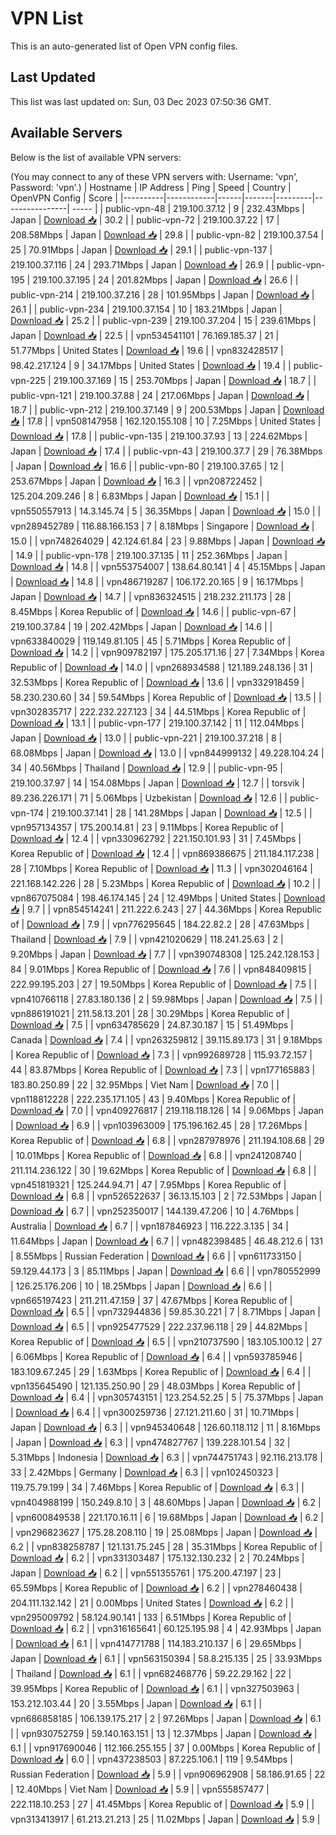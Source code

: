 # VPN List

This is an auto-generated list of Open VPN config files.

## Last Updated

This list was last updated on: Sun, 03 Dec 2023 07:50:36 GMT.

## Available Servers

Below is the list of available VPN servers:

(You may connect to any of these VPN servers with: Username: 'vpn', Password: 'vpn'.)
| Hostname | IP Address | Ping | Speed | Country | OpenVPN Config | Score |
|----------|------------|------|-------|---------|----------------| ----- |
| public-vpn-48 | 219.100.37.12 | 9 | 232.43Mbps | Japan | [Download 📥](./configs/server_0_JP.ovpn) | 30.2 |
| public-vpn-72 | 219.100.37.22 | 17 | 208.58Mbps | Japan | [Download 📥](./configs/server_1_JP.ovpn) | 29.8 |
| public-vpn-82 | 219.100.37.54 | 25 | 70.91Mbps | Japan | [Download 📥](./configs/server_2_JP.ovpn) | 29.1 |
| public-vpn-137 | 219.100.37.116 | 24 | 293.71Mbps | Japan | [Download 📥](./configs/server_3_JP.ovpn) | 26.9 |
| public-vpn-195 | 219.100.37.195 | 24 | 201.82Mbps | Japan | [Download 📥](./configs/server_4_JP.ovpn) | 26.6 |
| public-vpn-214 | 219.100.37.216 | 28 | 101.95Mbps | Japan | [Download 📥](./configs/server_5_JP.ovpn) | 26.1 |
| public-vpn-234 | 219.100.37.154 | 10 | 183.21Mbps | Japan | [Download 📥](./configs/server_6_JP.ovpn) | 25.2 |
| public-vpn-239 | 219.100.37.204 | 15 | 239.61Mbps | Japan | [Download 📥](./configs/server_7_JP.ovpn) | 22.5 |
| vpn534541101 | 76.169.185.37 | 21 | 51.77Mbps | United States | [Download 📥](./configs/server_8_US.ovpn) | 19.6 |
| vpn832428517 | 98.42.217.124 | 9 | 34.17Mbps | United States | [Download 📥](./configs/server_9_US.ovpn) | 19.4 |
| public-vpn-225 | 219.100.37.169 | 15 | 253.70Mbps | Japan | [Download 📥](./configs/server_10_JP.ovpn) | 18.7 |
| public-vpn-121 | 219.100.37.88 | 24 | 217.06Mbps | Japan | [Download 📥](./configs/server_11_JP.ovpn) | 18.7 |
| public-vpn-212 | 219.100.37.149 | 9 | 200.53Mbps | Japan | [Download 📥](./configs/server_12_JP.ovpn) | 17.8 |
| vpn508147958 | 162.120.155.108 | 10 | 7.25Mbps | United States | [Download 📥](./configs/server_13_US.ovpn) | 17.8 |
| public-vpn-135 | 219.100.37.93 | 13 | 224.62Mbps | Japan | [Download 📥](./configs/server_14_JP.ovpn) | 17.4 |
| public-vpn-43 | 219.100.37.7 | 29 | 76.38Mbps | Japan | [Download 📥](./configs/server_15_JP.ovpn) | 16.6 |
| public-vpn-80 | 219.100.37.65 | 12 | 253.67Mbps | Japan | [Download 📥](./configs/server_16_JP.ovpn) | 16.3 |
| vpn208722452 | 125.204.209.246 | 8 | 6.83Mbps | Japan | [Download 📥](./configs/server_17_JP.ovpn) | 15.1 |
| vpn550557913 | 14.3.145.74 | 5 | 36.35Mbps | Japan | [Download 📥](./configs/server_18_JP.ovpn) | 15.0 |
| vpn289452789 | 116.88.166.153 | 7 | 8.18Mbps | Singapore | [Download 📥](./configs/server_19_SG.ovpn) | 15.0 |
| vpn748264029 | 42.124.61.84 | 23 | 9.88Mbps | Japan | [Download 📥](./configs/server_20_JP.ovpn) | 14.9 |
| public-vpn-178 | 219.100.37.135 | 11 | 252.36Mbps | Japan | [Download 📥](./configs/server_21_JP.ovpn) | 14.8 |
| vpn553754007 | 138.64.80.141 | 4 | 45.15Mbps | Japan | [Download 📥](./configs/server_22_JP.ovpn) | 14.8 |
| vpn486719287 | 106.172.20.165 | 9 | 16.17Mbps | Japan | [Download 📥](./configs/server_23_JP.ovpn) | 14.7 |
| vpn836324515 | 218.232.211.173 | 28 | 8.45Mbps | Korea Republic of | [Download 📥](./configs/server_24_KR.ovpn) | 14.6 |
| public-vpn-67 | 219.100.37.84 | 19 | 202.42Mbps | Japan | [Download 📥](./configs/server_25_JP.ovpn) | 14.6 |
| vpn633840029 | 119.149.81.105 | 45 | 5.71Mbps | Korea Republic of | [Download 📥](./configs/server_26_KR.ovpn) | 14.2 |
| vpn909782197 | 175.205.171.16 | 27 | 7.34Mbps | Korea Republic of | [Download 📥](./configs/server_27_KR.ovpn) | 14.0 |
| vpn268934588 | 121.189.248.136 | 31 | 32.53Mbps | Korea Republic of | [Download 📥](./configs/server_28_KR.ovpn) | 13.6 |
| vpn332918459 | 58.230.230.60 | 34 | 59.54Mbps | Korea Republic of | [Download 📥](./configs/server_29_KR.ovpn) | 13.5 |
| vpn302835717 | 222.232.227.123 | 34 | 44.51Mbps | Korea Republic of | [Download 📥](./configs/server_30_KR.ovpn) | 13.1 |
| public-vpn-177 | 219.100.37.142 | 11 | 112.04Mbps | Japan | [Download 📥](./configs/server_31_JP.ovpn) | 13.0 |
| public-vpn-221 | 219.100.37.218 | 8 | 68.08Mbps | Japan | [Download 📥](./configs/server_32_JP.ovpn) | 13.0 |
| vpn844999132 | 49.228.104.24 | 34 | 40.56Mbps | Thailand | [Download 📥](./configs/server_33_TH.ovpn) | 12.9 |
| public-vpn-95 | 219.100.37.97 | 14 | 154.08Mbps | Japan | [Download 📥](./configs/server_34_JP.ovpn) | 12.7 |
| torsvik | 89.236.226.171 | 71 | 5.06Mbps | Uzbekistan | [Download 📥](./configs/server_35_UZ.ovpn) | 12.6 |
| public-vpn-174 | 219.100.37.141 | 28 | 141.28Mbps | Japan | [Download 📥](./configs/server_36_JP.ovpn) | 12.5 |
| vpn957134357 | 175.200.14.81 | 23 | 9.11Mbps | Korea Republic of | [Download 📥](./configs/server_37_KR.ovpn) | 12.4 |
| vpn330962792 | 221.150.101.93 | 31 | 7.45Mbps | Korea Republic of | [Download 📥](./configs/server_38_KR.ovpn) | 12.4 |
| vpn869386675 | 211.184.117.238 | 28 | 7.10Mbps | Korea Republic of | [Download 📥](./configs/server_39_KR.ovpn) | 11.3 |
| vpn302046164 | 221.168.142.226 | 28 | 5.23Mbps | Korea Republic of | [Download 📥](./configs/server_40_KR.ovpn) | 10.2 |
| vpn867075084 | 198.46.174.145 | 24 | 12.49Mbps | United States | [Download 📥](./configs/server_41_US.ovpn) | 9.7 |
| vpn854514241 | 211.222.6.243 | 27 | 44.36Mbps | Korea Republic of | [Download 📥](./configs/server_42_KR.ovpn) | 7.9 |
| vpn776295645 | 184.22.82.2 | 28 | 47.63Mbps | Thailand | [Download 📥](./configs/server_43_TH.ovpn) | 7.9 |
| vpn421020629 | 118.241.25.63 | 2 | 9.20Mbps | Japan | [Download 📥](./configs/server_44_JP.ovpn) | 7.7 |
| vpn390748308 | 125.242.128.153 | 84 | 9.01Mbps | Korea Republic of | [Download 📥](./configs/server_45_KR.ovpn) | 7.6 |
| vpn848409815 | 222.99.195.203 | 27 | 19.50Mbps | Korea Republic of | [Download 📥](./configs/server_46_KR.ovpn) | 7.5 |
| vpn410766118 | 27.83.180.136 | 2 | 59.98Mbps | Japan | [Download 📥](./configs/server_47_JP.ovpn) | 7.5 |
| vpn886191021 | 211.58.13.201 | 28 | 30.29Mbps | Korea Republic of | [Download 📥](./configs/server_48_KR.ovpn) | 7.5 |
| vpn634785629 | 24.87.30.187 | 15 | 51.49Mbps | Canada | [Download 📥](./configs/server_49_CA.ovpn) | 7.4 |
| vpn263259812 | 39.115.89.173 | 31 | 9.18Mbps | Korea Republic of | [Download 📥](./configs/server_50_KR.ovpn) | 7.3 |
| vpn992689728 | 115.93.72.157 | 44 | 83.87Mbps | Korea Republic of | [Download 📥](./configs/server_51_KR.ovpn) | 7.3 |
| vpn177165883 | 183.80.250.89 | 22 | 32.95Mbps | Viet Nam | [Download 📥](./configs/server_52_VN.ovpn) | 7.0 |
| vpn118812228 | 222.235.171.105 | 43 | 9.40Mbps | Korea Republic of | [Download 📥](./configs/server_53_KR.ovpn) | 7.0 |
| vpn409276817 | 219.118.118.126 | 14 | 9.06Mbps | Japan | [Download 📥](./configs/server_54_JP.ovpn) | 6.9 |
| vpn103963009 | 175.196.162.45 | 28 | 17.26Mbps | Korea Republic of | [Download 📥](./configs/server_55_KR.ovpn) | 6.8 |
| vpn287978976 | 211.194.108.68 | 29 | 10.01Mbps | Korea Republic of | [Download 📥](./configs/server_56_KR.ovpn) | 6.8 |
| vpn241208740 | 211.114.236.122 | 30 | 19.62Mbps | Korea Republic of | [Download 📥](./configs/server_57_KR.ovpn) | 6.8 |
| vpn451819321 | 125.244.94.71 | 47 | 7.95Mbps | Korea Republic of | [Download 📥](./configs/server_58_KR.ovpn) | 6.8 |
| vpn526522637 | 36.13.15.103 | 2 | 72.53Mbps | Japan | [Download 📥](./configs/server_59_JP.ovpn) | 6.7 |
| vpn252350017 | 144.139.47.206 | 10 | 4.76Mbps | Australia | [Download 📥](./configs/server_60_AU.ovpn) | 6.7 |
| vpn187846923 | 116.222.3.135 | 34 | 11.64Mbps | Japan | [Download 📥](./configs/server_61_JP.ovpn) | 6.7 |
| vpn482398485 | 46.48.212.6 | 131 | 8.55Mbps | Russian Federation | [Download 📥](./configs/server_62_RU.ovpn) | 6.6 |
| vpn611733150 | 59.129.44.173 | 3 | 85.11Mbps | Japan | [Download 📥](./configs/server_63_JP.ovpn) | 6.6 |
| vpn780552999 | 126.25.176.206 | 10 | 18.25Mbps | Japan | [Download 📥](./configs/server_64_JP.ovpn) | 6.6 |
| vpn665197423 | 211.211.47.159 | 37 | 47.67Mbps | Korea Republic of | [Download 📥](./configs/server_65_KR.ovpn) | 6.5 |
| vpn732944836 | 59.85.30.221 | 7 | 8.71Mbps | Japan | [Download 📥](./configs/server_66_JP.ovpn) | 6.5 |
| vpn925477529 | 222.237.96.118 | 29 | 44.82Mbps | Korea Republic of | [Download 📥](./configs/server_67_KR.ovpn) | 6.5 |
| vpn210737590 | 183.105.100.12 | 27 | 6.06Mbps | Korea Republic of | [Download 📥](./configs/server_68_KR.ovpn) | 6.4 |
| vpn593785946 | 183.109.67.245 | 29 | 1.63Mbps | Korea Republic of | [Download 📥](./configs/server_69_KR.ovpn) | 6.4 |
| vpn135645490 | 121.135.250.90 | 29 | 48.03Mbps | Korea Republic of | [Download 📥](./configs/server_70_KR.ovpn) | 6.4 |
| vpn305743151 | 123.254.52.25 | 5 | 75.37Mbps | Japan | [Download 📥](./configs/server_71_JP.ovpn) | 6.4 |
| vpn300259736 | 27.121.211.60 | 31 | 10.71Mbps | Japan | [Download 📥](./configs/server_72_JP.ovpn) | 6.3 |
| vpn945340648 | 126.60.118.112 | 11 | 8.16Mbps | Japan | [Download 📥](./configs/server_73_JP.ovpn) | 6.3 |
| vpn474827767 | 139.228.101.54 | 32 | 5.31Mbps | Indonesia | [Download 📥](./configs/server_74_ID.ovpn) | 6.3 |
| vpn744751743 | 92.116.213.178 | 33 | 2.42Mbps | Germany | [Download 📥](./configs/server_75_DE.ovpn) | 6.3 |
| vpn102450323 | 119.75.79.199 | 34 | 7.46Mbps | Korea Republic of | [Download 📥](./configs/server_76_KR.ovpn) | 6.3 |
| vpn404988199 | 150.249.8.10 | 3 | 48.60Mbps | Japan | [Download 📥](./configs/server_77_JP.ovpn) | 6.2 |
| vpn600849538 | 221.170.16.11 | 6 | 19.68Mbps | Japan | [Download 📥](./configs/server_78_JP.ovpn) | 6.2 |
| vpn296823627 | 175.28.208.110 | 19 | 25.08Mbps | Japan | [Download 📥](./configs/server_79_JP.ovpn) | 6.2 |
| vpn838258787 | 121.131.75.245 | 28 | 35.31Mbps | Korea Republic of | [Download 📥](./configs/server_80_KR.ovpn) | 6.2 |
| vpn331303487 | 175.132.130.232 | 2 | 70.24Mbps | Japan | [Download 📥](./configs/server_81_JP.ovpn) | 6.2 |
| vpn551355761 | 175.200.47.197 | 23 | 65.59Mbps | Korea Republic of | [Download 📥](./configs/server_82_KR.ovpn) | 6.2 |
| vpn278460438 | 204.111.132.142 | 21 | 0.00Mbps | United States | [Download 📥](./configs/server_83_US.ovpn) | 6.2 |
| vpn295009792 | 58.124.90.141 | 133 | 6.51Mbps | Korea Republic of | [Download 📥](./configs/server_84_KR.ovpn) | 6.2 |
| vpn316165641 | 60.125.195.98 | 4 | 42.93Mbps | Japan | [Download 📥](./configs/server_85_JP.ovpn) | 6.1 |
| vpn414771788 | 114.183.210.137 | 6 | 29.65Mbps | Japan | [Download 📥](./configs/server_86_JP.ovpn) | 6.1 |
| vpn563150394 | 58.8.215.135 | 25 | 33.93Mbps | Thailand | [Download 📥](./configs/server_87_TH.ovpn) | 6.1 |
| vpn682468776 | 59.22.29.162 | 22 | 39.95Mbps | Korea Republic of | [Download 📥](./configs/server_88_KR.ovpn) | 6.1 |
| vpn327503963 | 153.212.103.44 | 20 | 3.55Mbps | Japan | [Download 📥](./configs/server_89_JP.ovpn) | 6.1 |
| vpn686858185 | 106.139.175.217 | 2 | 97.26Mbps | Japan | [Download 📥](./configs/server_90_JP.ovpn) | 6.1 |
| vpn930752759 | 59.140.163.151 | 13 | 12.37Mbps | Japan | [Download 📥](./configs/server_91_JP.ovpn) | 6.1 |
| vpn917690046 | 112.166.255.155 | 37 | 0.00Mbps | Korea Republic of | [Download 📥](./configs/server_92_KR.ovpn) | 6.0 |
| vpn437238503 | 87.225.106.1 | 119 | 9.54Mbps | Russian Federation | [Download 📥](./configs/server_93_RU.ovpn) | 5.9 |
| vpn906962908 | 58.186.91.65 | 22 | 12.40Mbps | Viet Nam | [Download 📥](./configs/server_94_VN.ovpn) | 5.9 |
| vpn555857477 | 222.118.10.253 | 27 | 41.45Mbps | Korea Republic of | [Download 📥](./configs/server_95_KR.ovpn) | 5.9 |
| vpn313413917 | 61.213.21.213 | 25 | 11.02Mbps | Japan | [Download 📥](./configs/server_96_JP.ovpn) | 5.9 |
